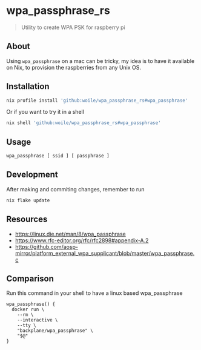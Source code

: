 # wpa_passphrase_rs

> Utility to create WPA PSK for raspberry pi

## About

Using `wpa_passphrase` on a mac can be tricky, my idea is to have it available on Nix,
to provision the raspberries from any Unix OS.

## Installation

```sh
nix profile install 'github:woile/wpa_passphrase_rs#wpa_passphrase'
```

Or if you want to try it in a shell

```sh
nix shell 'github:woile/wpa_passphrase_rs#wpa_passphrase'
```

## Usage

```sh
wpa_passphrase [ ssid ] [ passphrase ]
```


## Development

After making and commiting changes, remember to run

```sh
nix flake update
```

## Resources

- https://linux.die.net/man/8/wpa_passphrase
- https://www.rfc-editor.org/rfc/rfc2898#appendix-A.2
- https://github.com/aosp-mirror/platform_external_wpa_supplicant/blob/master/wpa_passphrase.c

## Comparison

Run this command in your shell to have a linux based wpa_passphrase

```
wpa_passphrase() {
  docker run \
    --rm \
    --interactive \
    --tty \
    "backplane/wpa_passphrase" \
    "$@"
}
```
